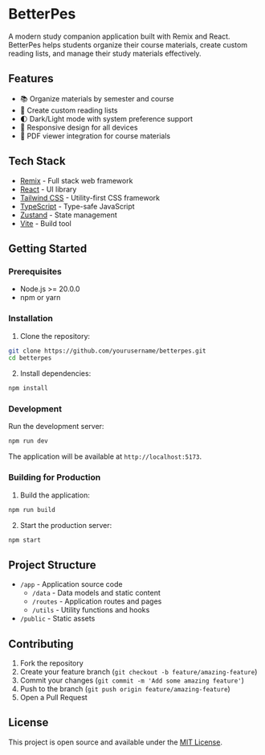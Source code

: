 # BetterPes

A modern study companion application built with Remix and React. BetterPes helps students organize their course materials, create custom reading lists, and manage their study materials effectively.

## Features

- 📚 Organize materials by semester and course
- 📝 Create custom reading lists
- 🌓 Dark/Light mode with system preference support
- 📱 Responsive design for all devices
- 📄 PDF viewer integration for course materials

## Tech Stack

- [Remix](https://remix.run/) - Full stack web framework
- [React](https://reactjs.org/) - UI library
- [Tailwind CSS](https://tailwindcss.com/) - Utility-first CSS framework
- [TypeScript](https://www.typescriptlang.org/) - Type-safe JavaScript
- [Zustand](https://zustand-demo.pmnd.rs/) - State management
- [Vite](https://vitejs.dev/) - Build tool

## Getting Started

### Prerequisites

- Node.js >= 20.0.0
- npm or yarn

### Installation

1. Clone the repository:
```sh
git clone https://github.com/yourusername/betterpes.git
cd betterpes
```

2. Install dependencies:
```sh
npm install
```

### Development

Run the development server:

```sh
npm run dev
```

The application will be available at `http://localhost:5173`.

### Building for Production

1. Build the application:
```sh
npm run build
```

2. Start the production server:
```sh
npm start
```

## Project Structure

- `/app` - Application source code
  - `/data` - Data models and static content
  - `/routes` - Application routes and pages
  - `/utils` - Utility functions and hooks
- `/public` - Static assets

## Contributing

1. Fork the repository
2. Create your feature branch (`git checkout -b feature/amazing-feature`)
3. Commit your changes (`git commit -m 'Add some amazing feature'`)
4. Push to the branch (`git push origin feature/amazing-feature`)
5. Open a Pull Request

## License

This project is open source and available under the [MIT License](LICENSE).
